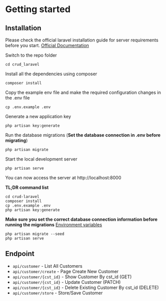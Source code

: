 # Getting started

## Installation

Please check the official laravel installation guide for server requirements before you start. [Official Documentation](https://laravel.com/docs/8.0/installation#installation)

Switch to the repo folder

    cd crud_laravel

Install all the dependencies using composer

    composer install

Copy the example env file and make the required configuration changes in the .env file

    cp .env.example .env

Generate a new application key

    php artisan key:generate

Run the database migrations (**Set the database connection in .env before migrating**)

    php artisan migrate

Start the local development server

    php artisan serve

You can now access the server at http://localhost:8000

**TL;DR command list**

    cd crud-laravel
    composer install
    cp .env.example .env
    php artisan key:generate
    
**Make sure you set the correct database connection information before running the migrations** [Environment variables](#environment-variables)

    php artisan migrate --seed
    php artisan serve
## Endpoint

- `api/customer` - List All Customers
- `api/customer/create` - Page Create New Customer
- `api/customer/{cst_id}` - Show Customer By cst_id (GET)
- `api/customer/{cst_id}` - Update Customer (PATCH)
- `api/customer/{cst_id}` - Delete Existing Customer By cst_id (DELETE)
- `api/customer/store` - Store/Save Customer